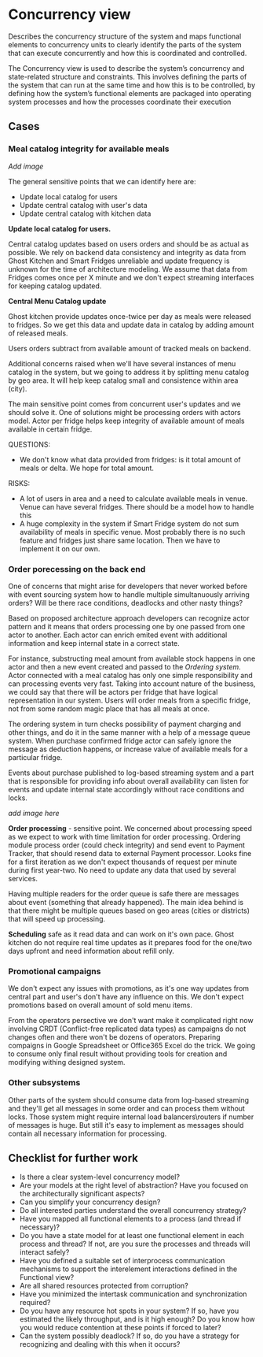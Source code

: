 # Concurrency view

Describes the concurrency structure of the system and maps functional elements to concurrency units to clearly identify the parts of the system that can execute concurrently and how this is coordinated and controlled.

The Concurrency view is used to describe the system’s concurrency and state-related structure and constraints. This involves defining the parts of the system that can run at the same time and how this is to be controlled, by defining how the system’s functional elements are packaged into operating system processes and how the processes coordinate their execution

## Cases 

### Meal catalog integrity for available meals

_Add image_

The general sensitive points that we can identify here are:
- Update local catalog for users
- Update central catalog with user's data
- Update central catalog with kitchen data

**Update local catalog for users.**

Central catalog updates based on users orders and should be as actual as possible. We rely on backend data consistency and integrity as data from Ghost Kitchen and Smart Fridges unreliable and update frequency is unknown for the time of architecture modeling. We assume that data from Fridges comes once per X minute and we don't expect streaming interfaces for keeping catalog updated.

**Central Menu Catalog update**

Ghost kitchen provide updates once-twice per day as meals were released to fridges. So we get this data and update  data in catalog by adding amount of released meals.

Users orders subtract from available amount of tracked meals on backend.

Additional concerns raised when we'll have several instances of menu catalog in the system, but we going to address it by splitting menu catalog by geo area. It will help keep catalog small and consistence within area (city).

The main sensitive point comes from concurrent user's updates and we should solve it. One of solutions might be processing orders with actors model. Actor per fridge helps keep integrity of available amount of meals available in certain fridge.

QUESTIONS:

- We don't know what data provided from fridges: is it total amount of meals or delta. We hope for total amount.

RISKS:
- A lot of users in area and a need to calculate available meals in venue. Venue can have several fridges. There should be a model how to handle this
- A huge complexity in the system if Smart Fridge system do not sum availability of meals in specific venue. Most probably there is no such feature and fridges just share same location. Then we have to implement it on our own.


### Order porecessing on the back end

One of concerns that might arise for developers that never worked before with event sourcing system how to handle multiple simultanuously arriving orders? Will be there race conditions, deadlocks and other nasty things? 

Based on proposed architecture approach developers can recognize actor pattern and it means that orders processing one by one passed from one actor to another. Each actor can enrich emited event with additional information and keep internal state in a correct state. 

For instance, substructing meal amount from available stock happens in one actor and then a new event created and passed to the _Ordering system_. Actor connected with a meal catalog has only one simple responsibility and can processing events very fast. Taking into account nature of the business, we could say that there will be actors per fridge that have logical representation in our system. Users will order meals from a specific fridge, not from some random magic place that has all meals at once. 

The ordering system in turn checks possibility of payment charging and other things, and do it in the same manner with a help of a message queue system. When purchase confirmed fridge actor can safely ignore the message as deduction happens, or increase value of available meals for a particular fridge. 

Events about purchase published to log-based streaming system and a part that is responsible for providing info about overall availability can listen for events and update internal state accordingly without race conditions and locks. 

_add image here_

**Order processing** - sensitive point. We concerned about processing speed as we expect to work with time limitation for order processing. Ordering module process order (could check integrity) and send event to Payment Tracker, that should resend data to external Payment processor. Looks fine for a first iteration as we don't expect thousands of request per minute during first year-two. No need to update any data that used by several services. 

Having multiple readers for the order queue is safe there are messages about event (something that already happened). The main idea behind is that there might be multiple queues based on geo areas (cities or districts) that will speed up processing.  

**Scheduling** safe as it read data and can work on it's own pace. Ghost kitchen do not require real time updates as it prepares food for the one/two days upfront and need information about refill only.

### Promotional campaigns  

We don't expect any issues with promotions, as it's one way updates from central part and user's don't have any influence on this. We don't expect promotions based on overall amount of sold menu items. 

From the operators persective we don't want make it complicated right now involving CRDT (Conflict-free replicated data types) as campaigns do not changes often and there won't be dozens of operators. Preparing compaigns in Google Spreadsheet or Office365 Excel do the trick. We going to consume only final result without providing tools for creation and modifying withing designed system. 

### Other subsystems

Other parts of the system should consume data from log-based streaming and they'll get all messages in some order and can process them without locks. Those system might require internal load balancers\routers if number of messages is huge. But still it's easy to implement as messages should contain all necessary information for processing. 

## Checklist for further work 

- Is there a clear system-level concurrency model?
- Are your models at the right level of abstraction? Have you focused on the architecturally significant aspects?
- Can you simplify your concurrency design?
- Do all interested parties understand the overall concurrency strategy?
- Have you mapped all functional elements to a process (and thread if necessary)?
- Do you have a state model for at least one functional element in each process and thread? If not, are you sure the processes and threads will interact safely?
- Have you defined a suitable set of interprocess communication mechanisms to support the interelement interactions defined in the Functional view?
- Are all shared resources protected from corruption?
- Have you minimized the intertask communication and synchronization required?
- Do you have any resource hot spots in your system? If so, have you estimated the likely throughput, and is it high enough? Do you know how you would reduce contention at these points if forced to later?
- Can the system possibly deadlock? If so, do you have a strategy for recognizing and dealing with this when it occurs?
